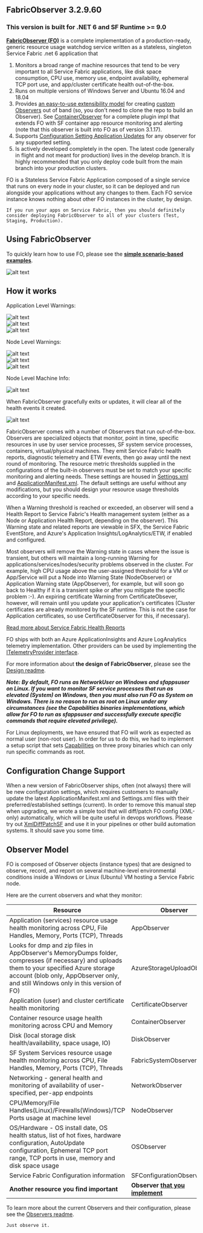 ## FabricObserver 3.2.9.60
### This version is built for .NET 6 and SF Runtime >= 9.0

[**FabricObserver (FO)**](https://github.com/microsoft/service-fabric-observer) is a complete implementation of a production-ready, generic resource usage watchdog service written as a stateless, singleton Service Fabric .net 6 application that 
1. Monitors a broad range of machine resources that tend to be very important to all Service Fabric applications, like disk space consumption, CPU use, memory use, endpoint availability, ephemeral TCP port use, and app/cluster certificate health out-of-the-box.
2. Runs on multiple versions of Windows Server and Ubuntu 16.04 and 18.04
3. Provides [an easy-to-use extensibility model](https://github.com/microsoft/service-fabric-observer/blob/main/Documentation/Plugins.md) for creating [custom Observers](https://github.com/microsoft/service-fabric-observer/blob/main/SampleObserverPlugin) out of band (so, you don't need to clone the repo to build an Observer). See [ContainerObserver](https://github.com/GitTorre/ContainerObserver) for a complete plugin impl that extends FO with SF container app resource monitoring and alerting (note that this observer is built into FO as of version 3.1.17).
4. Supports [Configuration Setting Application Updates](/Documentation/Using.md#parameterUpdates) for any observer for any supported setting. 
5. Is actively developed completely in the open. The latest code (generally in flight and not meant for production) lives in the develop branch. It is highly recommended that you only deploy code built from the main branch into your production clusters.

FO is a Stateless Service Fabric Application composed of a single service that runs on every node in your cluster, so it can be deployed and run alongside your applications without any changes to them. Each FO service instance knows nothing about other FO instances in the cluster, by design. 

```If you run your apps on Service Fabric, then you should definitely consider deploying FabricObserver to all of your clusters (Test, Staging, Production).```

## Using FabricObserver  

To quickly learn how to use FO, please see the **[simple scenario-based examples](https://github.com/microsoft/service-fabric-observer/blob/main/Documentation/Using.md)**.  

![alt text](https://raw.githubusercontent.com/microsoft/service-fabric-observer/main/Documentation/Images/FOClusterView.png "Cluster View App Warning UI")  

## How it works 

Application Level Warnings: 

![alt text](https://raw.githubusercontent.com/microsoft/service-fabric-observer/main/Documentation/Images/AppWarnClusterView.png "Cluster View App Warning UI")  
![alt text](https://raw.githubusercontent.com/microsoft/service-fabric-observer/main/Documentation/Images/AppObsWarn.png "AppObserver Warning UI")  
![alt text](https://raw.githubusercontent.com/microsoft/service-fabric-observer/main/Documentation/Images/ContainerObserver.png "ContainerObserver Warning UI")  

Node Level Warnings: 

![alt text](https://raw.githubusercontent.com/microsoft/service-fabric-observer/main/Documentation/Images/DiskObsWarn.png "DiskObserver Warning UI")  
![alt text](https://raw.githubusercontent.com/microsoft/service-fabric-observer/main/Documentation/Images/FODiskNodeObs.png "Multiple Observers Warning UI")  
![alt text](https://raw.githubusercontent.com/microsoft/service-fabric-observer/main/Documentation/Images/FODiskNodeOkClears.png "Multiple Health Event OK Clearing UI")  

Node Level Machine Info:  

![alt text](https://raw.githubusercontent.com/microsoft/service-fabric-observer/main/Documentation/Images/FONodeDetails.png "Node Details UI")  

When FabricObserver gracefully exits or updates, it will clear all of the health events it created.  

![alt text](https://raw.githubusercontent.com/microsoft/service-fabric-observer/main/Documentation/Images/EventClearOnUpdateExit.png "All Health Event Clearing UI")  

FabricObserver comes with a number of Observers that run out-of-the-box. Observers are specialized objects that monitor, point in time, specific resources in use by user service processes, SF system service processes, containers, virtual/physical machines. They emit Service Fabric health reports, diagnostic telemetry and ETW events, then go away until the next round of monitoring. The resource metric thresholds supplied in the configurations of the built-in observers must be set to match your specific monitoring and alerting needs. These settings are housed in [Settings.xml](/FabricObserver/PackageRoot/Config/Settings.xml) and [ApplicationManifest.xml](/FabricObserverApp/ApplicationPackageRoot/ApplicationManifest.xml). The default settings are useful without any modifications, but you should design your resource usage thresholds according to your specific needs.

When a Warning threshold is reached or exceeded, an observer will send a Health Report to Service Fabric's Health management system (either as a Node or Application Health Report, depending on the observer). This Warning state and related reports are viewable in SFX, the Service Fabric EventStore, and Azure's Application Insights/LogAnalytics/ETW, if enabled and configured.

Most observers will remove the Warning state in cases where the issue is transient, but others will maintain a long-running Warning for applications/services/nodes/security problems observed in the cluster. For example, high CPU usage above the user-assigned threshold for a VM or App/Service will put a Node into Warning State (NodeObserver) or Application Warning state (AppObserver), for example, but will soon go back to Healthy if it is a transient spike or after you mitigate the specific problem :-). An expiring certificate Warning from CertificateObsever, however, will remain until you update your application's certificates (Cluster certificates are already monitored by the SF runtime. This is not the case for Application certificates, so use CertificateObserver for this, if necessary).

[Read more about Service Fabric Health Reports](https://docs.microsoft.com/azure/service-fabric/service-fabric-report-health)

FO ships with both an Azure ApplicationInsights and Azure LogAnalytics telemetry implementation. Other providers can be used by implementing the [ITelemetryProvider interface](https://github.com/microsoft/service-fabric-observer/blob/main/FabricObserver.Extensibility/Interfaces/ITelemetryProvider.cs). 

For more information about **the design of FabricObserver**, please see the [Design readme](https://github.com/microsoft/service-fabric-observer/blob/main/Documentation/Design.md). 

***Note: By default, FO runs as NetworkUser on Windows and sfappsuser on Linux. If you want to monitor SF service processes that run as elevated (System) on Windows, then you must also run FO as System on Windows. There is no reason to run as root on Linux under any circumstances (see the Capabilities binaries implementations, which allow for FO to run as sfappsuser and successfully execute specific commands that require elevated privilege).*** 

For Linux deployments, we have ensured that FO will work as expected as normal user (non-root user). In order for us to do this, we had to implement a setup script that sets [Capabilities](https://man7.org/linux/man-pages/man7/capabilities.7.html) on three proxy binaries which can only run specific commands as root. 

## Configuration Change Support

When a new version of FabricObserver ships, often (not always) there will be new configuration settings, which requires customers to manually update the latest ApplicationManifest.xml and Settings.xml files with their preferred/established settings (current). In order
to remove this manual step when upgrading, we wrote a simple tool that will diff/patch FO config (XML-only) automatically, which will be quite useful in devops workflows. Please try out [XmlDiffPatchSF](https://github.com/GitTorre/XmlDiffPatchSF) and use it in your pipelines or other build automation systems. It should save you some time.

## Observer Model

FO is composed of Observer objects (instance types) that are designed to observe, record, and report on several machine-level environmental conditions inside a Windows or Linux (Ubuntu) VM hosting a Service Fabric node.

Here are the current observers and what they monitor:  

| Resource | Observer |
| --- | --- |
| Application (services) resource usage health monitoring across CPU, File Handles, Memory, Ports (TCP), Threads | AppObserver |
| Looks for dmp and zip files in AppObserver's MemoryDumps folder, compresses (if necessary) and uploads them to your specified Azure storage account (blob only, AppObserver only, and still Windows only in this version of FO) | AzureStorageUploadObserver |
| Application (user) and cluster certificate health monitoring | CertificateObserver |
| Container resource usage health monitoring across CPU and Memory | ContainerObserver |
| Disk (local storage disk health/availability, space usage, IO) | DiskObserver |
| SF System Services resource usage health monitoring across CPU, File Handles, Memory, Ports (TCP), Threads | FabricSystemObserver |
| Networking - general health and monitoring of availability of user-specified, per-app endpoints | NetworkObserver |
| CPU/Memory/File Handles(Linux)/Firewalls(Windows)/TCP Ports usage at machine level | NodeObserver |
| OS/Hardware - OS install date, OS health status, list of hot fixes, hardware configuration, AutoUpdate configuration, Ephemeral TCP port range, TCP ports in use, memory and disk space usage | OSObserver |
| Service Fabric Configuration information | SFConfigurationObserver |
| **Another resource you find important** | **Observer [that you implement](https://github.com/microsoft/service-fabric-observer/blob/main/Documentation/Plugins.md)** |

To learn more about the current Observers and their configuration, please see the [Observers readme](https://github.com/microsoft/service-fabric-observer/blob/main/Documentation/Observers.md).  
    
```
Just observe it.
```